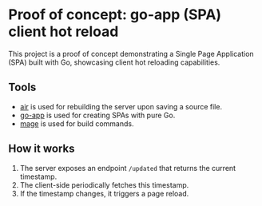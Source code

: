 
# Proof of concept: go-app (SPA) client hot reload

This project is a proof of concept demonstrating a Single Page Application (SPA) built with Go, showcasing client hot reloading capabilities.

## Tools

- [air](https://github.com/air-verse/air) is used for rebuilding the server upon saving a source file.
- [go-app](https://github.com/maxence-charriere/go-app) is used for creating SPAs with pure Go.
- [mage](https://github.com/magefile/mage) is used for build commands.

## How it works

1. The server exposes an endpoint `/updated` that returns the current timestamp.
2. The client-side periodically fetches this timestamp.
3. If the timestamp changes, it triggers a page reload.
